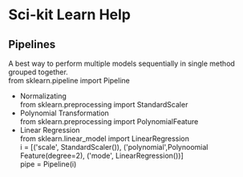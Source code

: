 # Sci-kit Learn Help
## Pipelines
A best way to perform multiple models sequentially in single method grouped together.  
from sklearn.pipeline import Pipeline
* Normalizating   
from sklearn.preprocessing import StandardScaler
* Polynomial Transformation  
from sklearn.preprocessing import PolynomialFeature
* Linear Regression  
from sklearn.linear_model import LinearRegression  
i = [('scale', StandardScaler()), ('polynomial',Polynoomial Feature(degree=2), ('mode', LinearRegression())]  
pipe = Pipeline(i)  
